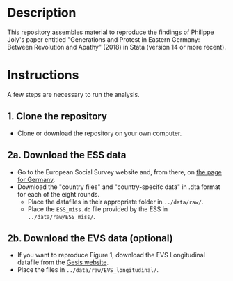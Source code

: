 # Description
This repository assembles material to reproduce the findings of Philippe Joly's paper entitled "Generations and Protest in Eastern Germany: Between Revolution and Apathy" (2018) in Stata (version 14 or more recent).

# Instructions 
A few steps are necessary to run the analysis.

## 1. Clone the repository

* Clone or download the repository on your own computer. 

## 2a. Download the ESS data

* Go to the European Social Survey website and, from there, on [the page for Germany]( http://www.europeansocialsurvey.org/data/country.html?c=germany).
* Download the "country files" and "country-specifc data" in .dta format for each of the eight rounds. 
  * Place the datafiles in their appropriate folder in `../data/raw/`.
  * Place the `ESS_miss.do` file provided by the ESS in `../data/raw/ESS_miss/`.

## 2b. Download the EVS data (optional)

* If you want to reproduce Figure 1, download the EVS Longitudinal datafile from the [Gesis website]( https://dbk.gesis.org/dbksearch/SDesc2.asp?ll=10&notabs=&af=&nf=&search=&search2=&db=E&no=4804).
* Place the files in `../data/raw/EVS_longitudinal/`.



